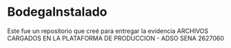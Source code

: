 # BodegaInstalado
Este fue un repositorio que creé para entregar la evidencia ARCHIVOS CARGADOS EN LA PLATAFORMA DE PRODUCCION - ADSO SENA 2627060

